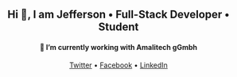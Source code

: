 <h2 align="center">Hi 👋, I am Jefferson • Full-Stack Developer • Student</h2>
<h4 align="center">🔭 I’m currently working with Amalitech gGmbh</h4>


<p align="center">
  <a href="https://twitter.com/Tee4Jey">Twitter</a> • 
  <a href="https://web.facebook.com/addaipokut">Facebook</a> • 
  <a href="https://www.linkedin.com/in/jefferson-tuffour-addai-poku-a49081193/">LinkedIn</a>
</p>

<!--
**jeffepok/jeffepok** is a ✨ _special_ ✨ repository because its `README.md` (this file) appears on your GitHub profile.

Here are some ideas to get you started:

- 🔭 I’m currently working on ...
- 🌱 I’m currently learning ...
- 👯 I’m looking to collaborate on ...
- 🤔 I’m looking for help with ...
- 💬 Ask me about ...
- 📫 How to reach me: ...
- 😄 Pronouns: ...
- ⚡ Fun fact: ...
-->
